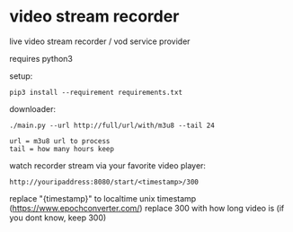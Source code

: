 # video stream recorder
live video stream recorder / vod service provider

requires python3

setup:
```
pip3 install --requirement requirements.txt
```

downloader:
```
./main.py --url http://full/url/with/m3u8 --tail 24

url = m3u8 url to process
tail = how many hours keep
```

watch recorder stream via your favorite video player:
```
http://youripaddress:8080/start/<timestamp>/300
```
replace "{timestamp}" to localtime unix timestamp (https://www.epochconverter.com/)
replace 300 with how long video is (if you dont know, keep 300)
